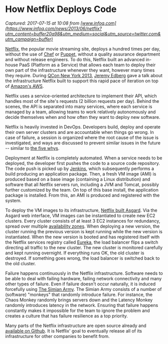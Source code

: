 # How Netflix Deploys Code

_Captured: 2017-07-15 at 10:08 from [www.infoq.com](https://www.infoq.com/news/2013/06/netflix?utm_content=buffer20a98&utm_medium=social&utm_source=twitter.com&utm_campaign=buffer)_

[Netflix](http://www.netflix.com), the popular movie streaming site, deploys a hundred times per day, without the use of [Chef](http://www.opscode.com/chef/) or [Puppet](https://puppetlabs.com/), without a quality assurance department and without release engineers. To do this, Netflix built an advanced in-house PaaS (Platform as a Service) that allows each team to deploy their own part of the infrastructure whenever they want, however many times they require. During [QCon New York 2013](https://qconnewyork.com/), [Jeremy Edberg](https://qconnewyork.com/user/310) gave a talk about the infrastructure Netflix built to support this rapid pace of iteration on top of [Amazon's AWS](http://aws.amazon.com).

Netflix uses a service-oriented architecture to implement their API, which handles most of the site's requests (2 billion requests per day). Behind the scenes, the API is separated into many services, where each service is managed by a team, allowing teams to work relatively autonomously and decide themselves when and how often they want to deploy new software.

Netflix is heavily invested in DevOps. Developers build, deploy and operate their own server clusters and are accountable when things go wrong. In case of failure, a session is organized where the root cause of the issue is investigated, and ways are discussed to prevent similar issues in the future -- similar to [the five whys](http://en.wikipedia.org/wiki/5_Whys).

Deployment at Netflix is completely automated. When a service needs to be deployed, the developer first pushes the code to a source code repository. The code push is picked up by [Jenkins](http://jenkins-ci.org/), which subsequently performs a build producing an application package. Then, a fresh VM image (AMI) is produced based on a base image (containing a Linux distribution) and software that all Netflix servers run, including a JVM and Tomcat, possibly further customized by the team. On top of this base install, the application package is installed. From this, an AMI is produced and registered with the system.

To deploy the VM images to its infrastructure, [Netflix built Asgard](https://github.com/Netflix/asgard). Via the Asgard web interface, VM images can be instantiated to create new EC2 clusters. Every cluster consists of at least 3 EC2 instances for redundancy, spread over multiple [availability zones](http://docs.aws.amazon.com/AWSEC2/latest/UserGuide/using-regions-availability-zones.html). When deploying a new version, the cluster running the previous version is kept running while the new version is instantiated. When the new version is booted and has registered itself with the Netflix services registry called [Eureka](https://github.com/Netflix/eureka), the load balancer flips a switch directing all traffic to the new cluster. The new cluster is monitored carefully and kept running overnight. If everything runs OK, the old cluster is destroyed. If something goes wrong, the load balancer is switched back to the old cluster.

Failure happens continuously in the Netflix infrastructure. Software needs to be able to deal with failing hardware, failing network connectivity and many other types of failure. Even if failure doesn't occur naturally, it is induced forcefully using [The Simian Army](https://github.com/Netflix/SimianArmy). The Simian Army consists of a number of (software) "monkeys" that randomly introduce failure. For instance, the Chaos Monkey randomly brings servers down and the Latency Monkey randomly introduces latency in the network. Ensuring that failure happens constantly makes it impossible for the team to ignore the problem and creates a culture that has failure resilience as a top priority.

Many parts of the Netflix infrastructure are open source already and [available on Github](http://netflix.github.io). It is Netflix' goal to eventually release all of its infrastructure for other companies to benefit from.
